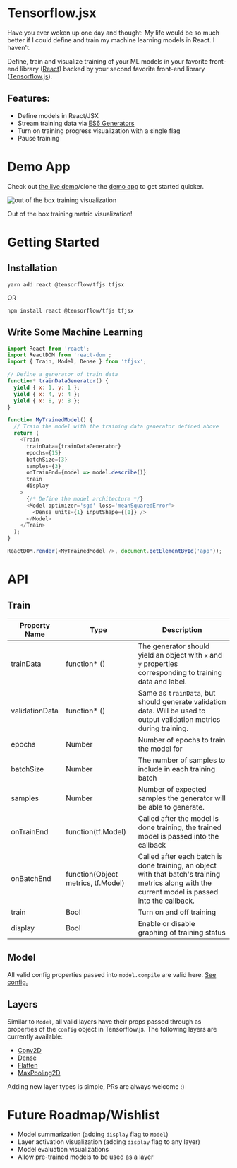 # Tensorflow.jsx

Have you ever woken up one day and thought: My life would be so much better
if I could define and train my machine learning models in React. I haven't.

Define, train and visualize training of your ML models in your
favorite front-end library ([React](https://reactjs.org/)) backed by your second
favorite front-end library ([Tensorflow.js](https://js.tensorflow.org/)).

## Features:
- Define models in React/JSX
- Stream training data via [ES6 Generators](https://developer.mozilla.org/en-US/docs/Web/JavaScript/Reference/Statements/function*)
- Turn on training progress visualization with a single flag
- Pause training

# Demo App

Check out [the live demo](https://codesandbox.io/s/github/ModelDepot/tfjsx-demo)/clone the [demo app](https://github.com/ModelDepot/tfjsx-demo) to get started quicker.

![out of the box training visualization](https://github.com/ModelDepot/tfjsx/blob/master/assets/demo.png?raw=true)

Out of the box training metric visualization!

# Getting Started

## Installation

```
yarn add react @tensorflow/tfjs tfjsx
```

OR

```
npm install react @tensorflow/tfjs tfjsx
```

## Write Some Machine Learning

```javascript
import React from 'react';
import ReactDOM from 'react-dom';
import { Train, Model, Dense } from 'tfjsx';

// Define a generator of train data
function* trainDataGenerator() {
  yield { x: 1, y: 1 };
  yield { x: 4, y: 4 };
  yield { x: 8, y: 8 };
}

function MyTrainedModel() {
  // Train the model with the training data generator defined above
  return (
    <Train
      trainData={trainDataGenerator}
      epochs={15}
      batchSize={3}
      samples={3}
      onTrainEnd={model => model.describe()}
      train
      display
    >
      {/* Define the model architecture */}
      <Model optimizer='sgd' loss='meanSquaredError'>
        <Dense units={1} inputShape={[1]} />
      </Model>
    </Train>
  );
}

ReactDOM.render(<MyTrainedModel />, document.getElementById('app'));
```

# API

## Train

Property Name | Type | Description
---|---|---
trainData | function* () | The generator should yield an object with `x` and `y` properties corresponding to training data and label.
validationData | function* () | Same as `trainData`, but should generate validation data. Will be used to output validation metrics during training.
epochs | Number | Number of epochs to train the model for
batchSize | Number | The number of samples to include in each training batch
samples | Number | Number of expected samples the generator will be able to generate.
onTrainEnd | function(tf.Model) | Called after the model is done training, the trained model is passed into the callback
onBatchEnd | function(Object metrics, tf.Model) | Called after each batch is done training, an object with that batch's training metrics along with the current model is passed into the callback.
train | Bool | Turn on and off training
display | Bool | Enable or disable graphing of training status

## Model

All valid config properties passed into `model.compile` are valid here.
[See config.](https://js.tensorflow.org/api/0.11.7/#tf.Model.compile)

## Layers

Similar to `Model`, all valid layers have their props passed through as
properties of the `config` object in Tensorflow.js.
The following layers are currently available:

- [Conv2D](https://js.tensorflow.org/api/0.11.7/#layers.conv2d)
- [Dense](https://js.tensorflow.org/api/0.11.7/#layers.dense)
- [Flatten](https://js.tensorflow.org/api/0.11.7/#layers.flatten)
- [MaxPooling2D](https://js.tensorflow.org/api/0.11.7/#layers.maxPooling2d)

Adding new layer types is simple, PRs are always welcome :)

# Future Roadmap/Wishlist

- Model summarization (adding `display` flag to `Model`)
- Layer activation visualization (adding `display` flag to any layer)
- Model evaluation visualizations
- Allow pre-trained models to be used as a layer
